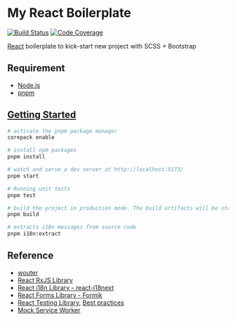 # My React Boilerplate

[![Build Status][ci-badge]][ci] [![Code Coverage][codecov-badge]][codecov]

[ci]: https://github.com/akunzai/react-boilerplate/actions?query=workflow%3ACI
[ci-badge]: https://github.com/akunzai/react-boilerplate/workflows/CI/badge.svg
[codecov]: https://codecov.io/gh/akunzai/react-boilerplate
[codecov-badge]: https://codecov.io/gh/akunzai/react-boilerplate/branch/main/graph/badge.svg?token=gEZ8y4Ta6p

[React](https://reactjs.org/) boilerplate to kick-start new project with SCSS + Bootstrap

## Requirement

- [Node.js](https://nodejs.org)
- [pnpm](https://pnpm.io/)

## [Getting Started](https://create-react-app.dev/docs/getting-started)

```sh
# activate the pnpm package manager
corepack enable

# install npm packages
pnpm install

# watch and serve a dev server at http://localhost:5173/
pnpm start

# Running unit tests
pnpm test

# build the project in production mode. The build artifacts will be stored in the `dist/` directory
pnpm build

# extracts i18n messages from source code
pnpm i18n:extract
```

## Reference

- [wouter](https://github.com/molefrog/wouter)
- [React RxJS Library](https://github.com/re-rxjs/react-rxjs)
- [React i18n Library - react-i18next](https://react.i18next.com/)
- [React Forms Library - Formik](https://github.com/formium/formik)
- [React Testing Library](https://testing-library.com/docs/react-testing-library/intro), [Best practices](https://kentcdodds.com/blog/common-mistakes-with-react-testing-library)
- [Mock Service Worker](https://mswjs.io/docs/)
